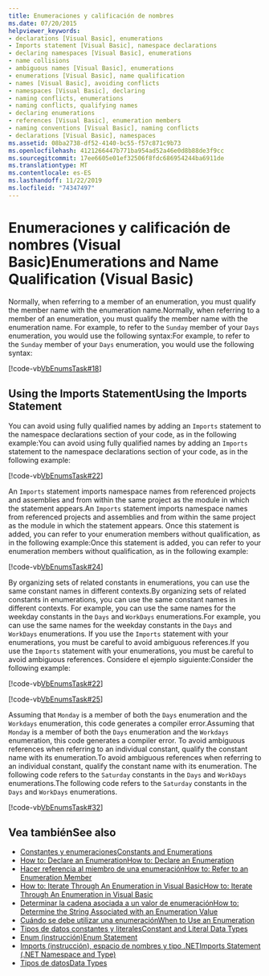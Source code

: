 ```yaml
---
title: Enumeraciones y calificación de nombres
ms.date: 07/20/2015
helpviewer_keywords:
- declarations [Visual Basic], enumerations
- Imports statement [Visual Basic], namespace declarations
- declaring namespaces [Visual Basic], enumerations
- name collisions
- ambiguous names [Visual Basic], enumerations
- enumerations [Visual Basic], name qualification
- names [Visual Basic], avoiding conflicts
- namespaces [Visual Basic], declaring
- naming conflicts, enumerations
- naming conflicts, qualifying names
- declaring enumerations
- references [Visual Basic], enumeration members
- naming conventions [Visual Basic], naming conflicts
- declarations [Visual Basic], namespaces
ms.assetid: 08ba2738-df52-4140-bc55-f57c871c9b73
ms.openlocfilehash: 4121266447b771ba954ad52a46e0d8b88de3f9cc
ms.sourcegitcommit: 17ee6605e01ef32506f8fdc686954244ba6911de
ms.translationtype: MT
ms.contentlocale: es-ES
ms.lasthandoff: 11/22/2019
ms.locfileid: "74347497"
---
```

# <a name="enumerations-and-name-qualification-visual-basic"></a><span data-ttu-id="d5f6b-102">Enumeraciones y calificación de nombres (Visual Basic)</span><span class="sxs-lookup"><span data-stu-id="d5f6b-102">Enumerations and Name Qualification (Visual Basic)</span></span>
<span data-ttu-id="d5f6b-103">Normally, when referring to a member of an enumeration, you must qualify the member name with the enumeration name.</span><span class="sxs-lookup"><span data-stu-id="d5f6b-103">Normally, when referring to a member of an enumeration, you must qualify the member name with the enumeration name.</span></span> <span data-ttu-id="d5f6b-104">For example, to refer to the `Sunday` member of your `Days` enumeration, you would use the following syntax:</span><span class="sxs-lookup"><span data-stu-id="d5f6b-104">For example, to refer to the `Sunday` member of your `Days` enumeration, you would use the following syntax:</span></span>  
  
 [!code-vb[VbEnumsTask#18](~/samples/snippets/visualbasic/VS_Snippets_VBCSharp/VbEnumsTask/VB/Class2.vb#18)]  
  
## <a name="using-the-imports-statement"></a><span data-ttu-id="d5f6b-105">Using the Imports Statement</span><span class="sxs-lookup"><span data-stu-id="d5f6b-105">Using the Imports Statement</span></span>  
 <span data-ttu-id="d5f6b-106">You can avoid using fully qualified names by adding an `Imports` statement to the namespace declarations section of your code, as in the following example:</span><span class="sxs-lookup"><span data-stu-id="d5f6b-106">You can avoid using fully qualified names by adding an `Imports` statement to the namespace declarations section of your code, as in the following example:</span></span>  
  
 [!code-vb[VbEnumsTask#22](~/samples/snippets/visualbasic/VS_Snippets_VBCSharp/VbEnumsTask/VB/Class1.vb#22)]  
  
 <span data-ttu-id="d5f6b-107">An `Imports` statement imports namespace names from referenced projects and assemblies and from within the same project as the module in which the statement appears.</span><span class="sxs-lookup"><span data-stu-id="d5f6b-107">An `Imports` statement imports namespace names from referenced projects and assemblies and from within the same project as the module in which the statement appears.</span></span> <span data-ttu-id="d5f6b-108">Once this statement is added, you can refer to your enumeration members without qualification, as in the following example:</span><span class="sxs-lookup"><span data-stu-id="d5f6b-108">Once this statement is added, you can refer to your enumeration members without qualification, as in the following example:</span></span>  
  
 [!code-vb[VbEnumsTask#24](~/samples/snippets/visualbasic/VS_Snippets_VBCSharp/VbEnumsTask/VB/Class1.vb#24)]  
  
 <span data-ttu-id="d5f6b-109">By organizing sets of related constants in enumerations, you can use the same constant names in different contexts.</span><span class="sxs-lookup"><span data-stu-id="d5f6b-109">By organizing sets of related constants in enumerations, you can use the same constant names in different contexts.</span></span> <span data-ttu-id="d5f6b-110">For example, you can use the same names for the weekday constants in the `Days` and `WorkDays` enumerations.</span><span class="sxs-lookup"><span data-stu-id="d5f6b-110">For example, you can use the same names for the weekday constants in the `Days` and `WorkDays` enumerations.</span></span> <span data-ttu-id="d5f6b-111">If you use the `Imports` statement with your enumerations, you must be careful to avoid ambiguous references.</span><span class="sxs-lookup"><span data-stu-id="d5f6b-111">If you use the `Imports` statement with your enumerations, you must be careful to avoid ambiguous references.</span></span> <span data-ttu-id="d5f6b-112">Considere el ejemplo siguiente:</span><span class="sxs-lookup"><span data-stu-id="d5f6b-112">Consider the following example:</span></span>  
  
 [!code-vb[VbEnumsTask#22](~/samples/snippets/visualbasic/VS_Snippets_VBCSharp/VbEnumsTask/VB/Class1.vb#22)]  
  
 [!code-vb[VbEnumsTask#25](~/samples/snippets/visualbasic/VS_Snippets_VBCSharp/VbEnumsTask/VB/Class1.vb#25)]  
  
 <span data-ttu-id="d5f6b-113">Assuming that `Monday` is a member of both the `Days` enumeration and the `Workdays` enumeration, this code generates a compiler error.</span><span class="sxs-lookup"><span data-stu-id="d5f6b-113">Assuming that `Monday` is a member of both the `Days` enumeration and the `Workdays` enumeration, this code generates a compiler error.</span></span> <span data-ttu-id="d5f6b-114">To avoid ambiguous references when referring to an individual constant, qualify the constant name with its enumeration.</span><span class="sxs-lookup"><span data-stu-id="d5f6b-114">To avoid ambiguous references when referring to an individual constant, qualify the constant name with its enumeration.</span></span> <span data-ttu-id="d5f6b-115">The following code refers to the `Saturday` constants in the `Days` and `WorkDays` enumerations.</span><span class="sxs-lookup"><span data-stu-id="d5f6b-115">The following code refers to the `Saturday` constants in the `Days` and `WorkDays` enumerations.</span></span>  
  
 [!code-vb[VbEnumsTask#32](~/samples/snippets/visualbasic/VS_Snippets_VBCSharp/VbEnumsTask/VB/Class2.vb#32)]  
  
## <a name="see-also"></a><span data-ttu-id="d5f6b-116">Vea también</span><span class="sxs-lookup"><span data-stu-id="d5f6b-116">See also</span></span>

- [<span data-ttu-id="d5f6b-117">Constantes y enumeraciones</span><span class="sxs-lookup"><span data-stu-id="d5f6b-117">Constants and Enumerations</span></span>](../../../../visual-basic/language-reference/constants-and-enumerations.md)
- [<span data-ttu-id="d5f6b-118">How to: Declare an Enumeration</span><span class="sxs-lookup"><span data-stu-id="d5f6b-118">How to: Declare an Enumeration</span></span>](../../../../visual-basic/programming-guide/language-features/constants-enums/how-to-declare-enumerations.md)
- [<span data-ttu-id="d5f6b-119">Hacer referencia al miembro de una enumeración</span><span class="sxs-lookup"><span data-stu-id="d5f6b-119">How to: Refer to an Enumeration Member</span></span>](../../../../visual-basic/programming-guide/language-features/constants-enums/how-to-refer-to-an-enumeration-member.md)
- [<span data-ttu-id="d5f6b-120">How to: Iterate Through An Enumeration in Visual Basic</span><span class="sxs-lookup"><span data-stu-id="d5f6b-120">How to: Iterate Through An Enumeration in Visual Basic</span></span>](../../../../visual-basic/programming-guide/language-features/constants-enums/how-to-iterate-through-an-enumeration.md)
- [<span data-ttu-id="d5f6b-121">Determinar la cadena asociada a un valor de enumeración</span><span class="sxs-lookup"><span data-stu-id="d5f6b-121">How to: Determine the String Associated with an Enumeration Value</span></span>](../../../../visual-basic/programming-guide/language-features/constants-enums/how-to-determine-the-string-associated-with-an-enumeration-value.md)
- [<span data-ttu-id="d5f6b-122">Cuándo se debe utilizar una enumeración</span><span class="sxs-lookup"><span data-stu-id="d5f6b-122">When to Use an Enumeration</span></span>](../../../../visual-basic/programming-guide/language-features/constants-enums/when-to-use-an-enumeration.md)
- [<span data-ttu-id="d5f6b-123">Tipos de datos constantes y literales</span><span class="sxs-lookup"><span data-stu-id="d5f6b-123">Constant and Literal Data Types</span></span>](../../../../visual-basic/programming-guide/language-features/constants-enums/constant-and-literal-data-types.md)
- [<span data-ttu-id="d5f6b-124">Enum (instrucción)</span><span class="sxs-lookup"><span data-stu-id="d5f6b-124">Enum Statement</span></span>](../../../../visual-basic/language-reference/statements/enum-statement.md)
- [<span data-ttu-id="d5f6b-125">Imports (instrucción), espacio de nombres y tipo .NET</span><span class="sxs-lookup"><span data-stu-id="d5f6b-125">Imports Statement (.NET Namespace and Type)</span></span>](../../../../visual-basic/language-reference/statements/imports-statement-net-namespace-and-type.md)
- [<span data-ttu-id="d5f6b-126">Tipos de datos</span><span class="sxs-lookup"><span data-stu-id="d5f6b-126">Data Types</span></span>](../../../../visual-basic/language-reference/data-types/index.md)
